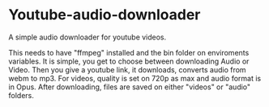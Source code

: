 # Youtube-audio-downloader
A simple audio downloader for youtube videos.

This needs to have "ffmpeg"  installed and the bin folder on enviroments variables. It is simple, you get to choose between downloading Audio or Video. Then you give a youtube link, it downloads, converts audio from  webm to mp3. For videos, quality is set on 720p as max and audio format is in Opus. After downloading, files are saved on either "videos" or "audio" folders.
